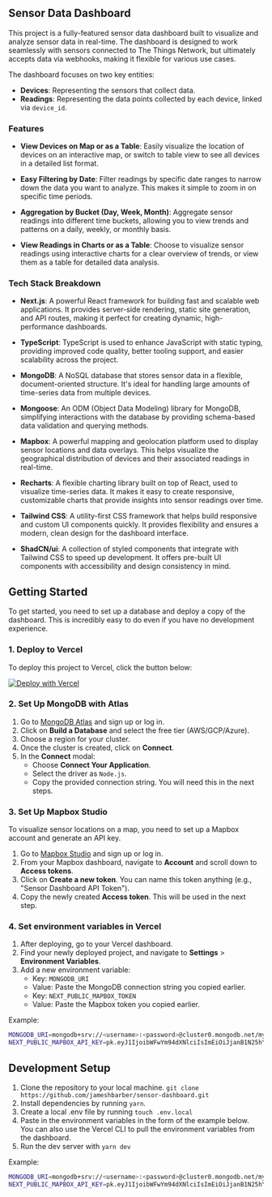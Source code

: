 ## Sensor Data Dashboard

This project is a fully-featured sensor data dashboard built to visualize and analyze sensor data in real-time. The dashboard is designed to work seamlessly with sensors connected to The Things Network, but ultimately accepts data via webhooks, making it flexible for various use cases.

The dashboard focuses on two key entities:
- **Devices**: Representing the sensors that collect data.
- **Readings**: Representing the data points collected by each device, linked via `device_id`.

### Features

- **View Devices on Map or as a Table**: Easily visualize the location of devices on an interactive map, or switch to table view to see all devices in a detailed list format.
  
- **Easy Filtering by Date**: Filter readings by specific date ranges to narrow down the data you want to analyze. This makes it simple to zoom in on specific time periods.
  
- **Aggregation by Bucket (Day, Week, Month)**: Aggregate sensor readings into different time buckets, allowing you to view trends and patterns on a daily, weekly, or monthly basis.
  
- **View Readings in Charts or as a Table**: Choose to visualize sensor readings using interactive charts for a clear overview of trends, or view them as a table for detailed data analysis.

### Tech Stack Breakdown

- **Next.js**: A powerful React framework for building fast and scalable web applications. It provides server-side rendering, static site generation, and API routes, making it perfect for creating dynamic, high-performance dashboards.
  
- **TypeScript**: TypeScript is used to enhance JavaScript with static typing, providing improved code quality, better tooling support, and easier scalability across the project.
  
- **MongoDB**: A NoSQL database that stores sensor data in a flexible, document-oriented structure. It's ideal for handling large amounts of time-series data from multiple devices.

- **Mongoose**: An ODM (Object Data Modeling) library for MongoDB, simplifying interactions with the database by providing schema-based data validation and querying methods.

- **Mapbox**: A powerful mapping and geolocation platform used to display sensor locations and data overlays. This helps visualize the geographical distribution of devices and their associated readings in real-time.

- **Recharts**: A flexible charting library built on top of React, used to visualize time-series data. It makes it easy to create responsive, customizable charts that provide insights into sensor readings over time.

- **Tailwind CSS**: A utility-first CSS framework that helps build responsive and custom UI components quickly. It provides flexibility and ensures a modern, clean design for the dashboard interface.

- **ShadCN/ui**: A collection of styled components that integrate with Tailwind CSS to speed up development. It offers pre-built UI components with accessibility and design consistency in mind.


## Getting Started

To get started, you need to set up a database and deploy a copy of the dashboard. This is incredibly easy to do even if you have no development experience. 

### 1. Deploy to Vercel

To deploy this project to Vercel, click the button below:

[![Deploy with Vercel](https://vercel.com/button)](https://vercel.com/new/import?repository-url=https://github.com/jameshbarber/sensor-dashboard)


### 2. Set Up MongoDB with Atlas

1. Go to [MongoDB Atlas](https://www.mongodb.com/cloud/atlas) and sign up or log in.
2. Click on **Build a Database** and select the free tier (AWS/GCP/Azure).
3. Choose a region for your cluster.
4. Once the cluster is created, click on **Connect**.
5. In the **Connect** modal:
   - Choose **Connect Your Application**.
   - Select the driver as `Node.js`.
   - Copy the provided connection string. You will need this in the next steps.

### 3. Set Up Mapbox Studio

To visualize sensor locations on a map, you need to set up a Mapbox account and generate an API key.

1. Go to [Mapbox Studio](https://studio.mapbox.com/) and sign up or log in.
2. From your Mapbox dashboard, navigate to **Account** and scroll down to **Access tokens**.
3. Click on **Create a new token**. You can name this token anything (e.g., "Sensor Dashboard API Token").
4. Copy the newly created **Access token**. This will be used in the next step.

### 4. Set environment variables in Vercel

1. After deploying, go to your Vercel dashboard.
2. Find your newly deployed project, and navigate to **Settings** > **Environment Variables**.
3. Add a new environment variable:
   - Key: `MONGODB_URI`
   - Value: Paste the MongoDB connection string you copied earlier.
   - Key: `NEXT_PUBLIC_MAPBOX_TOKEN`
   - Value: Paste the Mapbox token you copied earlier.

Example:
```bash
MONGODB_URI=mongodb+srv://<username>:<password>@cluster0.mongodb.net/myDatabase?retryWrites=true&w=majority
NEXT_PUBLIC_MAPBOX_API_KEY=pk.eyJ1IjoibWFwYm94dXNlciIsImEiOiJjanB1N25hYWUwMDAzM3pueTFpczJhdnZqIn0.TulbCgBlklYf2P4MijhkjA
```

## Development Setup

1. Clone the repository to your local machine. `git clone https://github.com/jameshbarber/sensor-dashboard.git`
2. Install dependencies by running `yarn`.
3. Create a local .env file by running `touch .env.local`
4. Paste in the environment variables in the form of the example below. You can also use the Vercel CLI to pull the environment variables from the dashboard. 
5. Run the dev server with `yarn dev`

Example:
```bash
MONGODB_URI=mongodb+srv://<username>:<password>@cluster0.mongodb.net/myDatabase?retryWrites=true&w=majority
NEXT_PUBLIC_MAPBOX_API_KEY=pk.eyJ1IjoibWFwYm94dXNlciIsImEiOiJjanB1N25hYWUwMDAzM3pueTFpczJhdnZqIn0.TulbCgBlklYf2P4MijhkjA
```